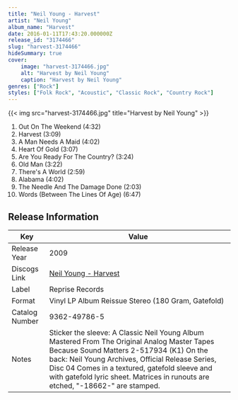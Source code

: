```yaml
---
title: "Neil Young - Harvest"
artist: "Neil Young"
album_name: "Harvest"
date: 2016-01-11T17:43:20.000000Z
release_id: "3174466"
slug: "harvest-3174466"
hideSummary: true
cover:
    image: "harvest-3174466.jpg"
    alt: "Harvest by Neil Young"
    caption: "Harvest by Neil Young"
genres: ["Rock"]
styles: ["Folk Rock", "Acoustic", "Classic Rock", "Country Rock"]
---
```


{{< img src="harvest-3174466.jpg" title="Harvest by Neil Young" >}}

<!-- section break -->

1. Out On The Weekend (4:32)
2. Harvest (3:09)
3. A Man Needs A Maid (4:02)
4. Heart Of Gold (3:07)
5. Are You Ready For The Country? (3:24)
6. Old Man (3:22)
7. There's A World (2:59)
8. Alabama (4:02)
9. The Needle And The Damage Done (2:03)
10. Words (Between The Lines Of Age) (6:47)

<!-- section break -->





## Release Information
|  Key           | Value                                                |
| ---------------| ---------------------------------------------------- |
| Release Year   | 2009                                   |
| Discogs Link   | [Neil Young - Harvest](https://www.discogs.com/release/3174466-Neil-Young-Harvest) |
| Label          | Reprise Records |
| Format         | Vinyl LP Album Reissue Stereo (180 Gram, Gatefold) |
| Catalog Number | 9362-49786-5 |
| Notes | Sticker the sleeve:  A Classic Neil Young Album Mastered From The Original Analog Master Tapes Because Sound Matters 2-517934 (K1)  On the back: Neil Young Archives, Official Release Series, Disc 04  Comes in a textured, gatefold sleeve and with gatefold lyric sheet.  Matrices in runouts are etched, "-18662-" are stamped. |